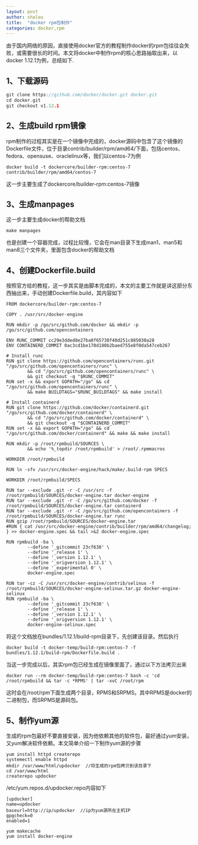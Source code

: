 ```yaml
---
layout: post
author: shalou
title:  "docker rpm包制作"
categories: docker,rpm
---
```


由于国内网络的原因，直接使用docker官方的教程制作docker的rpm包往往会失败，或需要很长的时间。本文将docker中制作rpm的核心思路抽取出来，以docker 1.12.1为例，总结如下.

## 1、下载源码
```go
git clone https://github.com/docker/docker.git docker.git
cd docker.git
git checkout v1.12.1
```

## 2、生成build rpm镜像

rpm制作的过程其实是在一个镜像中完成的，docker源码中包含了这个镜像的Dockerfile文件，位于目录contrib/builder/rpm/amd64/下面，包括centos、fedora、opensuse、oraclelinux等，我们以centos-7为例

```
docker build -t dockercore/builder-rpm:centos-7 contrib/builder/rpm/amd64/centos-7
```

<!-- more -->

这一步主要生成了dockercore/builder-rpm:centos-7镜像

## 3、生成manpages
这一步主要生成docker的帮助文档

```
make manpages
```

也是创建一个容器完成，过程比较慢，它会在man目录下生成man1、man5和man8三个文件夹，里面包含docker的帮助文档

## 4、创建Dockerfile.build

按照官方给的教程，这一步其实是由脚本完成的，本文的主要工作就是讲这部分东西抽出来，手动创建Dockerfile.build，其内容如下

```
FROM dockercore/builder-rpm:centos-7

COPY . /usr/src/docker-engine

RUN mkdir -p /go/src/github.com/docker && mkdir -p /go/src/github.com/opencontainers

ENV RUNC_COMMIT cc29e3dded8e27ba8f65738f40d251c885030a28
ENV CONTAINERD_COMMIT 0ac3cd1be170d180b2baed755e8f0da547ceb267

# Install runc
RUN git clone https://github.com/opencontainers/runc.git "/go/src/github.com/opencontainers/runc" \
        && cd "/go/src/github.com/opencontainers/runc" \
        && git checkout -q "$RUNC_COMMIT"
RUN set -x && export GOPATH="/go" && cd "/go/src/github.com/opencontainers/runc" \
        && make BUILDTAGS="$RUNC_BUILDTAGS" && make install

# Install containerd
RUN git clone https://github.com/docker/containerd.git "/go/src/github.com/docker/containerd" \
        && cd "/go/src/github.com/docker/containerd" \
        && git checkout -q "$CONTAINERD_COMMIT"
RUN set -x && export GOPATH="/go" && cd "/go/src/github.com/docker/containerd" && make && make install

RUN mkdir -p /root/rpmbuild/SOURCES \
        && echo '%_topdir /root/rpmbuild' > /root/.rpmmacros

WORKDIR /root/rpmbuild

RUN ln -sfv /usr/src/docker-engine/hack/make/.build-rpm SPECS

WORKDIR /root/rpmbuild/SPECS

RUN tar --exclude .git -r -C /usr/src -f /root/rpmbuild/SOURCES/docker-engine.tar docker-engine
RUN tar --exclude .git -r -C /go/src/github.com/docker -f /root/rpmbuild/SOURCES/docker-engine.tar containerd
RUN tar --exclude .git -r -C /go/src/github.com/opencontainers -f /root/rpmbuild/SOURCES/docker-engine.tar runc
RUN gzip /root/rpmbuild/SOURCES/docker-engine.tar
#RUN { cat /usr/src/docker-engine/contrib/builder/rpm/amd64/changelog; } >> docker-engine.spec && tail >&2 docker-engine.spec

RUN rpmbuild -ba \
        --define '_gitcommit 23cf638' \
        --define '_release 1' \
        --define '_version 1.12.1' \
        --define '_origversion 1.12.1' \
        --define '_experimental 0' \
        docker-engine.spec

RUN tar -cz -C /usr/src/docker-engine/contrib/selinux -f /root/rpmbuild/SOURCES/docker-engine-selinux.tar.gz docker-engine-selinux
RUN rpmbuild -ba \
        --define '_gitcommit 23cf638' \
        --define '_release 1' \
        --define '_version 1.12.1' \
        --define '_origversion 1.12.1' \
        docker-engine-selinux.spec
```

将这个文档放在bundles/1.12.1/build-rpm目录下，先创建该目录。然后执行


```
docker build -t docker-temp/build-rpm:centos-7 -f bundles/1.12.1/build-rpm/Dockerfile.build .
```

当这一步完成以后，其实rpm包已经生成在镜像里面了，通过以下方法拷贝出来


```
docker run --rm docker-temp/build-rpm:centos-7 bash -c 'cd /root/rpmbuild && tar -c *RPMS' | tar -xvC /root/rpm
```

这时会在/root/rpm下面生成两个目录，RPMS和SRPMS。其中RPMS是docker的二进制包，而SRPMS是源码包。

## 5、制作yum源
生成的rpm包最好不要直接安装，因为他依赖其他的软件包，最好通过yum安装，又yum解决软件依赖。本文简单介绍一下制作yum源的步骤

```
yum install httpd createrepo
systemectl enable httpd
mkdir /var/www/html/updocker  //将生成的rpm包拷贝到该目录下
cd /var/www/html
createrepo updocker
```


/etc/yum.repos.d/updocker.repo内容如下

```
[updocker]
name=updocker
baseurl=http://ip/updocker  //ip为yum源所在主机IP
gpgcheck=0
enabled=1
```

```
yum makecache
yum install docker-engine
```

